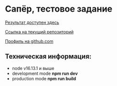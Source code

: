 # Сапёр, тестовое задание

[Результат доступен здесь](https://minesweeper.39391.ru/)

[Ссылка на текущий репозиторий](https://github.com/ru39391/minesweeper)

[Профиль на github.com](https://github.com/ru39391)

## Техническая информация:

- node v16.13.1 и выше
- development mode **npm run dev**
- production mode **npm run build**

<!--
## Доступные методы:

Добавить описание методов
-->

